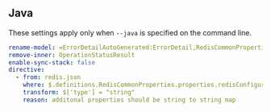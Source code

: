 ## Java

These settings apply only when `--java` is specified on the command line.

``` yaml $(java)
rename-model: =ErrorDetailAutoGenerated:ErrorDetail,RedisCommonPropertiesRedisConfiguration:RedisConfiguration
remove-inner: OperationStatusResult
enable-sync-stack: false
directive:
  - from: redis.json
    where: $.definitions.RedisCommonProperties.properties.redisConfiguration.additionalProperties
    transform: $['type'] = "string"
    reason: additonal properties should be string to string map
```